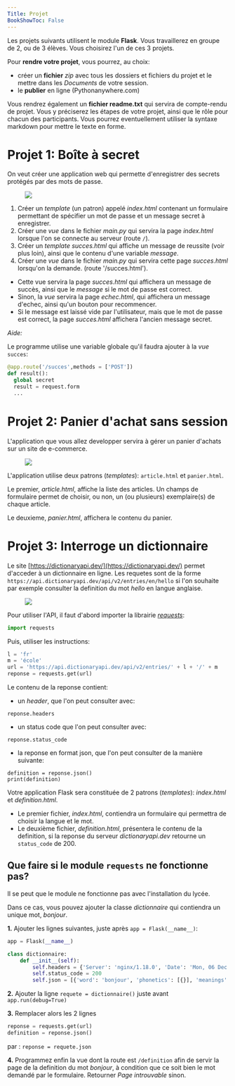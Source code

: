 ```yaml
---
Title: Projet
BookShowToc: False
---
```


Les projets suivants utilisent le module **Flask**.
Vous travaillerez en groupe de 2, ou de 3 élèves. Vous choisirez l'un de ces 3 projets.

Pour **rendre votre projet**, vous pourrez, au choix:

* créer un **fichier** *zip* avec tous les dossiers et fichiers du projet et le mettre dans les *Documents* de votre session.
* le **publier** en ligne (Pythonanywhere.com)

Vous rendrez également un **fichier readme.txt** qui servira de compte-rendu de projet. Vous y préciserez les étapes de votre projet, ainsi que le rôle pour chacun des participants. Vous pourrez eventuellement utiliser la syntaxe markdown pour mettre le texte en forme.


# Projet 1: Boîte à secret
On veut créer une application web qui permette d'enregistrer des secrets protégés par des mots de passe.

<figure>
  <div>
  <img src="../images/projet1.jpeg">
</div>
</figure>


1. Créer un *template* (un patron) appelé *index.html* contenant un formulaire permettant de spécifier un mot de passe et un message secret à enregistrer.
2. Créer une *vue* dans le fichier *main.py* qui servira la page *index.html* lorsque l'on se connecte au serveur (route `/`).
3. Créer un *template* *succes.html* qui affiche un message de reussite (voir plus loin), ainsi que le contenu d'une variable *message*.
4. Créer une *vue* dans le fichier *main.py* qui servira cette page *succes.html* lorsqu'on la demande. (route '/succes.html').
  * Cette vue servira la page *succes.html* qui affichera un message de succès, ainsi que le *message* si le mot de passe est correct. 
  * Sinon, la *vue* servira la page *echec.html*, qui affichera un message d'echec, ainsi qu'un bouton pour recommencer. 
  * Si le message est laissé vide par l'utilisateur, mais que le mot de passe est correct, la page *succes.html* affichera l'ancien message secret.


*Aide:*

Le programme utilise une variable globale qu'il faudra ajouter à la *vue* `succes`:

```python
@app.route('/succes',methods = ['POST'])
def result():
  global secret
  result = request.form
  ...
```


<!--

*Aide:*
On peut ajouter une classe Boite qui permet de stocker les variables de manière globale:

```python
class Boite:
    def __init__(self):
        self.nom = "admin"
        self.mdp = "1234"
        self.msg = "premier message"
```

Dans le programme principal, on ajoutera la ligne:

```python
a = Boite()
```

Le programme utilise alors 2 variables globales. Ces variables utilisent une notation pointée:

* **a.mdp** qui contient le mot de passe (celui-ci est 1234)
* **a.msg** qui contient le message dans la boite à secrets.

Pour comparer le mot de passe (dans la variable *motdepasse*) saisi par l'utilisateur avec celui de la boite à secret, on fait:

```python
if motdepasse == a.mdp:
  # instructions
```

Pour modifier le message *a.msg* de la boite à secret par un nouveau message (de la variable *message*), on fait:

```python
a.msg = message
```

4. *Pour aller plus loin (difficile):* on peut ajouter un nom de *login* en plus du mot de passe. Le serveur devra alors répondre:

  * **enregister le nom** si le nom n'existe pas, le mot de passe et le secret, et retourner la page *succes.py*
  * **message d'erreur** si le nom existe et que le mot de passe est incorrect.
  * **afficher le message** dans les autres cas.
-->



# Projet 2: Panier d'achat sans session
L'application que vous allez developper servira à gérer un panier d'achats sur un site de e-commerce.

<figure>
  <div>
  <img src="../images/projet2.png">
</div>
</figure>

L'application utilise deux patrons (*templates*): `article.html` et `panier.html`.

Le premier, *article.html*, affiche la liste des articles. Un champs de formulaire permet de choisir, ou non, un (ou plusieurs) exemplaire(s) de chaque article.

Le deuxieme, *panier.html*, affichera le contenu du panier.

# Projet 3: Interroge un dictionnaire
Le site [https://dictionaryapi.dev/](https://dictionaryapi.dev/) permet d'acceder à un dictionnaire en ligne. Les requetes sont de la forme `https://api.dictionaryapi.dev/api/v2/entries/en/hello` si l'on souhaite par exemple consulter la definition du mot *hello* en langue anglaise.

<figure>
  <div>
  <img src="../images/projet3.png">
</div>
</figure>

Pour utiliser l'API, il faut d'abord importer la librairie *[requests](https://fr.python-requests.org/en/latest/)*:

```python
import requests
```

Puis, utiliser les instructions:

```python
l = 'fr'
m = 'école'
url = 'https://api.dictionaryapi.dev/api/v2/entries/' + l + '/' + m
reponse = requests.get(url)
```

Le contenu de la reponse contient:

* un *header*, que l'on peut consulter avec: 

```
reponse.headers
```

* un status code que l'on peut consulter avec:

```
reponse.status_code
```

* la reponse en format json, que l'on peut consulter de la manière suivante:

```
definition = reponse.json()
print(definition)
```

Votre application Flask sera constituée de 2 patrons (*templates*): *index.html* et *definition.html*.

* Le premier fichier, *index.html*, contiendra un formulaire qui permettra de choisir la langue et le mot.
* Le deuxième fichier, *definition.html*, présentera le contenu de la definition, si la reponse du serveur *dictionaryapi.dev* retourne un `status_code` de 200.

## Que faire si le module `requests` ne fonctionne pas?
Il se peut que le module ne fonctionne pas avec l'installation du lycée.

Dans ce cas, vous pouvez ajouter la classe *dictionnaire* qui contiendra un unique mot, *bonjour*. 

**1.** Ajouter les lignes suivantes, juste après `app = Flask(__name__)`:

```python
app = Flask(__name__)

class dictionnaire:
    def __init__(self):
        self.headers = {'Server': 'nginx/1.18.0', 'Date': 'Mon, 06 Dec 2021 16:27:31 GMT', 'Content-Type': 'application/json; charset=utf-8', 'Content-Length': '216', 'Connection': 'keep-alive', 'X-Powered-By': 'Express', 'X-RateLimit-Limit': '450', 'X-RateLimit-Remaining': '449', 'X-RateLimit-Reset': '1638808183', 'Access-Control-Allow-Origin': '*', 'ETag': 'W/"d8-MHRbRl1KWQW5GmjcbqbJ8KqZwY4"', 'Vary': 'Accept-Encoding', 'Strict-Transport-Security': 'â\x80\x9cmax-age=15768000â\x80\x9d'}
        self.status_code = 200
        self.json = [{'word': 'bonjour', 'phonetics': [{}], 'meanings': [{'partOfSpeech': 'nom masculin', 'definitions': [{'definition': 'Souhait de bonne journée (adressé en arrivant, en rencontrant).', 'synonyms': ['salut'], 'antonyms': []}]}]}]
```

**2.** Ajouter la ligne `requete = dictionnaire()` juste avant `app.run(debug=True)`

**3.** Remplacer alors les 2 lignes 

```python
reponse = requests.get(url)
definition = reponse.json()
```

par : `reponse = requete.json`

**4.** Programmez enfin la vue dont la route est `/definition` afin de servir la page de la definition du mot *bonjour*, à condition que ce soit bien le mot demandé par le formulaire. Retourner *Page introuvable* sinon.






